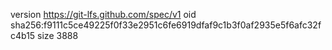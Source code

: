 version https://git-lfs.github.com/spec/v1
oid sha256:f9111c5ce49225f0f33e2951c6fe6919dfaf9c1b3f0af2935e5f6afc32fc4b15
size 3888
